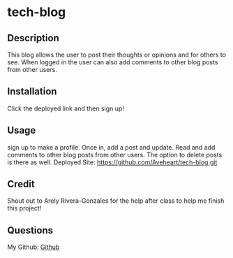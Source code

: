 # tech-blog

## Description
This blog allows the user to post their thoughts or opinions and for others to see. When logged in the user can also add comments to other blog posts from other users.

## Installation
Click the deployed link and then sign up!

## Usage
sign up to make a profile. Once in, add a post and update. Read and add comments to other blog posts from other users. The option to delete posts is there as well.
Deployed Site:
https://github.com/Aveheart/tech-blog.git


## Credit
Shout out to Arely Rivera-Gonzales for the help after class to help me finish this project!

## Questions
My Github: [Github](https://github.com/Aveheart)
